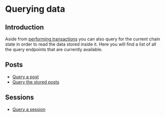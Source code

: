 # Querying data
## Introduction
Aside from [performing transactions](perform-transactions.md) you can also query for the current chain state in order to read the data stored inside it. Here you will find a list of all the query endpoints that are currently available.

## Posts
- [Query a post](queries/post.md)
- [Query the stored posts](queries/posts.md)

## Sessions
- [Query a session](queries/session.md)